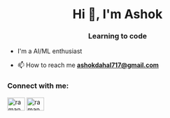   <h1 align="center">Hi 👋, I'm Ashok</h1>
<h3 align="center">Learning to code</h3>

-  I'm a AI/ML enthusiast

 
- 📫 How to reach me **ashokdahal717@gmail.com**

<h3 align="left">Connect with me:</h3>
<p align="left">
<a href=" https://www.instagram.com/ashok__dahal/" target="blank"><img align="center" src="https://raw.githubusercontent.com/rahuldkjain/github-profile-readme-generator/master/src/images/icons/Social/instagram.svg" alt="raman_baral_" height="30" width="40" /></a>
<a href=" https://www.linkedin.com/in/ashok-dahal-532a55289/" target="blank"><img align="center" src="https://raw.githubusercontent.com/rahuldkjain/github-profile-readme-generator/master/src/images/icons/Social/linked-in-alt.svg" alt="ramanbaral" height="30" width="40" /></a>
</p>

